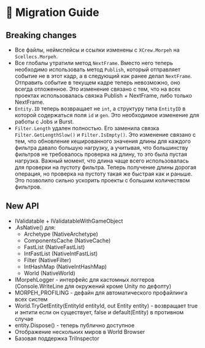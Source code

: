 # 🚀 Migration Guide  

## Breaking changes  
* Все файлы, неймспейсы и ссылки изменены с `XCrew.Morpeh` на `Scellecs.Morpeh`.
* Все глобалы утратили метод `NextFrame`.  Вместо него теперь необходимо использовать метод `Publish`, который отправляет событие не в этот кадр, а в следующий как ранее делал `NextFrame`. Отправить событие в текущем кадре теперь невозможно, оно всегда отложенное. Это изменение связано с тем, что на всех проектах использовалась связка Publish + NextFrame, либо только NextFrame.
* `Entity.ID` теперь возвращает не `int`, а структуру типа `EntityID` в которой содержаться поля `id` и `gen`. Это необходимое изменение для работы с Jobs и Burst.
* `Filter.Length` удален полностью. Его заменила связка `Filter.GetLengthSlow()` и `Filter.IsEmpty()`. Это изменение связано с тем, что обновление кешированного значения длины для каждого фильтра давало большую нагрузку, а учитывая, что большинству фильтров не требовалось проверка на длину, то это была пустая нагрузка. Важный момент, что длина чаще всего использовалась для проверки на пустоту фильтра. Теперь получение длины дорогая операция, но проверка на пустоту такая же быстрая как и раньше. Это позволило сильно ускорить проекты с большим количеством фильтров.

## New API  
* IValidatable + IValidatableWithGameObject  
* .AsNative() для:
  * Archetype (NativeArchetype)
  * ComponentsCache (NativeCache)
  * FastList (NativeFastList)
  * IntFastList (NativeIntFastList)
  * Filter (NativeFilter)
  * IntHashMap (NativeIntHashMap)
  * World (NativeWorld)
* IMorpehLogger - интерфейс для кастомных логгеров (Console.WriteLine для окружений кроме Unity по дефолту)
* MORPEH_PROFILING - дефайн для автоматического профайлинга всех систем
* World.TryGetEntity(EntityId entityId, out Entity entity) - возвращает true и энтити если он существует, false и default(Entity) в противном случае
* entity.Dispose() - теперь публично доступное
* Отображение нескольких миров в World Browser
* Базовая поддержка TriInspector